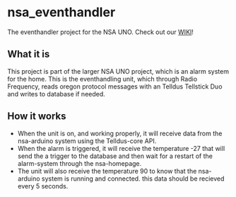 # nsa_eventhandler
The eventhandler project for the NSA UNO. Check out our [WIKI](https://github.com/LengCorp/nsa_eventhandler/wiki)!

## What it is
This project is part of the larger NSA UNO project, which is an alarm system for the home. 
This is the eventhandling unit, which through Radio Frequency, reads oregon protocol messages with an 
Telldus Tellstick Duo and writes to database if needed.

## How it works
* When the unit is on, and working properly, it will receive data from the nsa-arduino system using the Telldus-core API.
* When the alarm is triggered, it will receive the temperature -27 that will send the a trigger to the database and then wait for a restart of the alarm-system through the nsa-homepage.
* The unit will also receive the temperature 90 to know that the nsa-arduino system is running and connected. this data should be recieved every 5 seconds.
